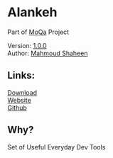 # Alankeh

Part of [MoQa](https://moqa.moshaheen.com/) Project  

Version: [1.0.0](https://github.com/Moqa-Dev/Alankeh/releases/tag/1.0.0)  
Author: [Mahmoud Shaheen](https://www.moshaheen.com/)
## Links:
[Download](https://github.com/Moqa-Dev/Alankeh/archive/refs/tags/1.0.0.zip)  
[Website](https://moqa.moshaheen.com/Alankeh/)  
[Github](https://github.com/Moqa-Dev/Alankeh/)  

## Why?
Set of Useful Everyday Dev Tools

